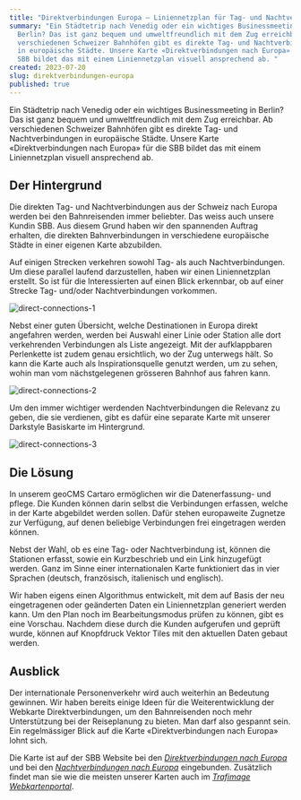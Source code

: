 ```yaml
---
title: "Direktverbindungen Europa – Liniennetzplan für Tag- und Nachtverbindungen "
summary: "Ein Städtetrip nach Venedig oder ein wichtiges Businessmeeting in
  Berlin? Das ist ganz bequem und umweltfreundlich mit dem Zug erreichbar. Ab
  verschiedenen Schweizer Bahnhöfen gibt es direkte Tag- und Nachtverbindungen
  in europäische Städte. Unsere Karte «Direktverbindungen nach Europa» für die
  SBB bildet das mit einem Liniennetzplan visuell ansprechend ab. "
created: 2023-07-20
slug: direktverbindungen-europa
published: true
---
```

Ein Städtetrip nach Venedig oder ein wichtiges Businessmeeting in Berlin? Das ist ganz bequem und umweltfreundlich mit dem Zug erreichbar. Ab verschiedenen Schweizer Bahnhöfen gibt es direkte Tag- und Nachtverbindungen in europäische Städte. Unsere Karte «Direktverbindungen nach Europa» für die SBB bildet das mit einem Liniennetzplan visuell ansprechend ab.



## Der Hintergrund

Die direkten Tag- und Nachtverbindungen aus der Schweiz nach Europa werden bei den Bahnreisenden immer beliebter. Das weiss auch unsere Kundin SBB. Aus diesem Grund haben wir den spannenden Auftrag erhalten, die direkten Bahnverbindungen in verschiedene europäische Städte in einer eigenen Karte abzubilden.

[](<>)Auf einigen Strecken verkehren sowohl Tag- als auch Nachtverbindungen. Um diese parallel laufend darzustellen, haben wir einen Liniennetzplan erstellt. So ist für die Interessierten auf einen Blick erkennbar, ob auf einer Strecke Tag- und/oder Nachtverbindungen vorkommen.

![direct-connections-1](/images/blog/direktverbindungen-europa-–-liniennetzplan-für-tag-und-nachtverbindungen/blog_ipv_1.png "geOps-direct-connections-1")

Nebst einer guten Übersicht, welche Destinationen in Europa direkt angefahren werden, werden bei Auswahl einer Linie oder Station alle dort verkehrenden Verbindungen als Liste angezeigt. Mit der aufklappbaren Perlenkette ist zudem genau ersichtlich, wo der Zug unterwegs hält. So kann die Karte auch als Inspirationsquelle genutzt werden, um zu sehen, wohin man vom nächstgelegenen grösseren Bahnhof aus fahren kann.

![direct-connections-2](/images/blog/direktverbindungen-europa-–-liniennetzplan-für-tag-und-nachtverbindungen/blog_ipv_2.png "geOps-direct-connections-2")

Um den immer wichtiger werdenden Nachtverbindungen die Relevanz zu geben, die sie verdienen, gibt es dafür eine separate Karte mit unserer Darkstyle Basiskarte im Hintergrund.

![direct-connections-3](/images/blog/direktverbindungen-europa-–-liniennetzplan-für-tag-und-nachtverbindungen/blog_ipv_3.png "geOps-direct-connections-3")



## Die Lösung

In unserem geoCMS Cartaro ermöglichen wir die Datenerfassung- und pflege. Die Kunden können darin selbst die Verbindungen erfassen, welche in der Karte abgebildet werden sollen. Dafür stehen europaweite Zugnetze zur Verfügung, auf denen beliebige Verbindungen frei eingetragen werden können.

Nebst der Wahl, ob es eine Tag- oder Nachtverbindung ist, können die Stationen erfasst, sowie ein Kurzbeschrieb und ein Link hinzugefügt werden. Ganz im Sinne einer internationalen Karte funktioniert das in vier Sprachen (deutsch, französisch, italienisch und englisch).

Wir haben eigens einen Algorithmus entwickelt, mit dem auf Basis der neu eingetragenen oder geänderten Daten ein Liniennetzplan generiert werden kann. Um den Plan noch im Bearbeitungsmodus prüfen zu können, gibt es eine Vorschau. Nachdem diese durch die Kunden aufgerufen und geprüft wurde, können auf Knopfdruck Vektor Tiles mit den aktuellen Daten gebaut werden.



## Ausblick

Der internationale Personenverkehr wird auch weiterhin an Bedeutung gewinnen. Wir haben bereits einige Ideen für die Weiterentwicklung der Webkarte Direktverbindungen, um den Bahnreisenden noch mehr Unterstützung bei der Reiseplanung zu bieten. Man darf also gespannt sein. Ein regelmässiger Blick auf die Karte «Direktverbindungen nach Europa» lohnt sich.

Die Karte ist auf der SBB Website bei den *[Direktverbindungen nach Europa](https://www.sbb.ch/de/freizeit-ferien/destinationen/staedte-laender-europa.html)* und bei den *[Nachtverbindungen nach Europa](https://www.sbb.ch/de/freizeit-ferien/zuege-ausfluege/nachtzug.html)* eingebunden. Zusätzlich findet man sie wie die meisten unserer Karten auch im *[Trafimage Webkartenportal](https://maps.trafimage.ch/ch.sbb.direktverbindungen?baselayers=ch.sbb.direktverbindungen.base-light,ch.sbb.direktverbindungen.base-dark,ch.sbb.direktverbindungen.base-aerial&lang=de&layers=ch.sbb.direktverbindungen.night,ch.sbb.direktverbindungen.day&x=925472&y=5920000&z=9)*.